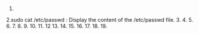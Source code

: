 1.
2.sudo cat /etc/passwd : Display the content of the /etc/passwd file.
3.
4.
5.
6.
7.
8.
9.
10.
11.
12
13.
14.
15.
16.
17.
18.
19.
